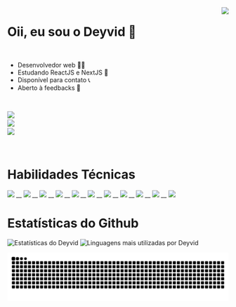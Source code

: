 <img align="right" height="320em" src="https://media1.giphy.com/media/qgQUggAC3Pfv687qPC/giphy.gif?cid=790b7611ffa38663a6bcddf9cb5eff4ad5591b9ecf77acfc&rid=giphy.gif&ct=g">
<h1 align="left">Oii, eu sou o Deyvid 👋</h1>
<br>
<ul>
  <li>Desenvolvedor web 👨‍💻</li>
  <li>Estudando ReactJS e NextJS 📒</li>
  <li>Disponível para contato 📞</li>
  <li>Aberto à feedbacks 📝</li>
</ul>

<br>

<div style="display: inline_block">
  
<a href="mailto:deyvidgondim@outlook.com" target="_blank"><img src="https://img.shields.io/badge/Microsoft_Outlook-0078D4?style=for-the-badge&logo=microsoft-outlook&logoColor=white"></a>
<br>
<a href="https://instagram.com/_deyvidjesus"><img src="https://img.shields.io/badge/Instagram-E4405F?style=for-the-badge&logo=instagram&logoColor=white"></a>
<br>
<a href="https://linkedin.com/in/deyvid-g"><img src="https://img.shields.io/badge/LinkedIn-0077B5?style=for-the-badge&logo=linkedin&logoColor=white"></a>
</div>

<br>

<h1>Habilidades Técnicas</h1>

<div style="display: inline_block">
  
<img height="35em" src="https://cdn.jsdelivr.net/gh/devicons/devicon/icons/html5/html5-original.svg" /> __
<img height="35em" src="https://cdn.jsdelivr.net/gh/devicons/devicon/icons/css3/css3-original.svg" /> __
<img height="35em" src="https://cdn.jsdelivr.net/gh/devicons/devicon/icons/javascript/javascript-original.svg" /> __
<img height="35em" src="https://cdn.jsdelivr.net/gh/devicons/devicon/icons/bootstrap/bootstrap-original.svg" /> __
<img height="35em" src="https://cdn.jsdelivr.net/gh/devicons/devicon/icons/sass/sass-original.svg" /> __
<img height="35em" src="https://cdn.jsdelivr.net/gh/devicons/devicon/icons/react/react-original.svg" /> __
<img height="35em" src="https://cdn.jsdelivr.net/gh/devicons/devicon/icons/typescript/typescript-original.svg" /> __
<img height="35em" src="https://cdn.jsdelivr.net/gh/devicons/devicon/icons/nextjs/nextjs-original.svg" /> __
<img height="35em" src="https://cdn.jsdelivr.net/gh/devicons/devicon/icons/git/git-original.svg" /> __
<img height="35em" src="https://cdn.jsdelivr.net/gh/devicons/devicon/icons/babel/babel-original.svg" /> __
<img height="35em" src="https://cdn.jsdelivr.net/gh/devicons/devicon/icons/webpack/webpack-original.svg" />


</div>
  
<h1>Estatísticas do Github</h1>
<img width="520em" src="https://github-readme-stats.vercel.app/api?username=DeyvidJesus&show_icons=true&theme=midnight-purple" alt="Estatísticas do Deyvid"/>
<img width="520em" src="https://github-readme-stats.vercel.app/api/top-langs/?username=DeyvidJesus&layout=compact&theme=midnight-purple" alt="Linguagens mais utilizadas por Deyvid"/>

 ![Snake animation](https://github.com/DeyvidJesus/DeyvidJesus/blob/output/github-contribution-grid-snake.svg)
